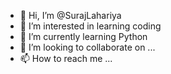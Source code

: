 - 👋 Hi, I’m @SurajLahariya
- 👀 I’m interested in learning coding
- 🌱 I’m currently learning Python
- 💞️ I’m looking to collaborate on ...
- 📫 How to reach me ...

<!---
SurajLahariya/SurajLahariya is a ✨ special ✨ repository because its `README.md` (this file) appears on your GitHub profile.
You can click the Preview link to take a look at your changes.
--->
